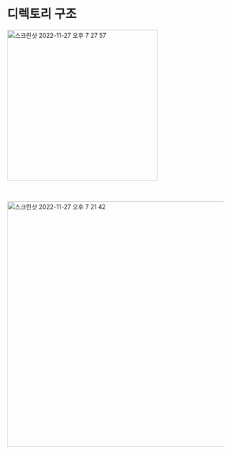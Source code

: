 # 디렉토리 구조

<img width="350" alt="스크린샷 2022-11-27 오후 7 27 57" src="https://user-images.githubusercontent.com/42943992/204130449-2f79b71d-3d8e-464b-8b2d-710e91a94ab6.png">

<br/><br/>
<img width="570" alt="스크린샷 2022-11-27 오후 7 21 42" src="https://user-images.githubusercontent.com/42943992/204130369-dc397f7d-d3e6-42d2-b56d-c146ec89d9ef.png">
